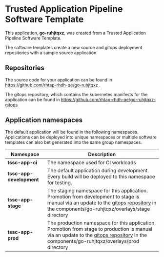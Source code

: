 # Trusted Application Pipeline Software Template

This application, **go-ruhjtqxz**, was created from a Trusted Application Pipeline Software Template.

The software templates create a new source and gitops deployment repositories with a sample source application. 

## Repositories

The source code for your application can be found in [https://github.com/rhtap-rhdh-qe/go-ruhjtqxz ](https://github.com/rhtap-rhdh-qe/go-ruhjtqxz ).
 
The gitops repository, which contains the kubernetes manifests for the application can be found in 
[https://github.com/rhtap-rhdh-qe/go-ruhjtqxz-gitops ](https://github.com/rhtap-rhdh-qe/go-ruhjtqxz-gitops ) 

## Application namespaces 

The default application will be found in the following namespaces. Applications can be deployed into unique namespaces or multiple software templates can also bet generated into the same group namespaces.  

|  Namespace   |  Description   |  
| -------- | -------- |
| **tssc-app-ci** | The namespace used for CI workloads |
| **tssc-app-development** | The default application during development. Every build will be deployed to this namespace for testing. |
| **tssc-app-stage** | The staging namespace for this application. Promotion from development to stage is manual via an update to the [gitops repository](https://github.com/rhtap-rhdh-qe/go-ruhjtqxz-gitops ) in the components/go-ruhjtqxz/overlays/stage directory |
| **tssc-app-prod** | The production namespace for this application. Promotion from stage to production is manual via an update to the [gitops repository](https://github.com/rhtap-rhdh-qe/go-ruhjtqxz-gitops ) in the components/go-ruhjtqxz/overlays/prod directory |